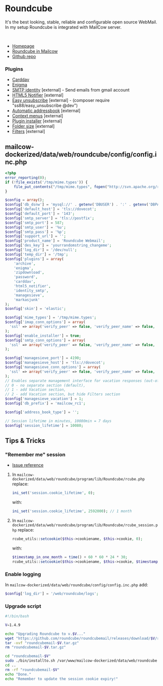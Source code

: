# Roundcube

It's the best looking, stable, reliable and configurable open source WebMail.
In my setup Roundcube is integrated with MailCow server.

<br>

- [Homepage](https://roundcube.net/)
- [Roundcube in Mailcow](https://mailcow.github.io/mailcow-dockerized-docs/third_party-roundcube/)
- [Github repo](https://github.com/roundcube/roundcubemail)

### Plugins
- [Carddav](carddav.md)
- [Enigma](enigma.md)
- [SMTP identity](https://plugins.roundcube.net/#/packages/elm/identity_smtp) [external] - Send emails from gmail account
- [HTML5 Notifier](https://plugins.roundcube.net/#/packages/kitist/html5_notifier) [external]
- [Easy unsubscribe](https://plugins.roundcube.net/#/packages/ss88/easy_unsubscribe) [external] - (composer require "ss88/easy_unsubscribe @dev")
- [Automatic addressbook](https://plugins.roundcube.net/#/packages/sblaisot/automatic_addressbook) [external]
- [Context menus](https://plugins.roundcube.net/#/packages/johndoh/contextmenu) [external]
- [Plugin installer](https://plugins.roundcube.net/#/packages/roundcube/plugin-installer) [external]
- [Folder size](https://plugins.roundcube.net/#/packages/jfcherng/show-folder-size) [external]
- [Filters](https://plugins.roundcube.net/#/packages/roundcube/filters) [external]


## mailcow-dockerized/data/web/roundcube/config/config.inc.php
```php
<?php
error_reporting(0);
if (!file_exists('/tmp/mime.types')) {
    file_put_contents("/tmp/mime.types", fopen("http://svn.apache.org/repos/asf/httpd/httpd/trunk/docs/conf/mime.types", 'r'));
}

$config = array();
$config['db_dsnw'] = 'mysql://' . getenv('DBUSER') . ':' . getenv('DBPASS') . '@mysql/' . getenv('DBNAME');
$config['default_host'] = 'tls://dovecot';
$config['default_port'] = '143';
$config['smtp_server'] = 'tls://postfix';
$config['smtp_port'] = 587;
$config['smtp_user'] = '%u';
$config['smtp_pass'] = '%p';
$config['support_url'] = '';
$config['product_name'] = 'Roundcube Webmail';
$config['des_key'] = 'yourrandomstring_changeme';
$config['log_dir'] = '/dev/null';
$config['temp_dir'] = '/tmp';
$config['plugins'] = array(
	'archive',
	'enigma',
	'zipdownload',
	'password',
	'carddav',
	'html5_notifier',
	'identity_smtp',
	'managesieve',
	'markasjunk'
);
$config['skin'] = 'elastic';

$config['mime_types'] = '/tmp/mime.types';
$config['imap_conn_options'] = array(
  'ssl' => array('verify_peer' => false, 'verify_peer_name' => false, 'allow_self_signed' => true)
);
$config['enable_installer'] = true;
$config['smtp_conn_options'] = array(
  'ssl' => array('verify_peer' => false, 'verify_peer_name' => false, 'allow_self_signed' => true)
);

$config['managesieve_port'] = 4190;
$config['managesieve_host'] = 'tls://dovecot';
$config['managesieve_conn_options'] = array(
  'ssl' => array('verify_peer' => false, 'verify_peer_name' => false, 'allow_self_signed' => true)
);
// Enables separate management interface for vacation responses (out-of-office)
// 0 - no separate section (default),
// 1 - add Vacation section,
// 2 - add Vacation section, but hide Filters section
$config['managesieve_vacation'] = 1;
$config['db_prefix'] = 'mailcow_rc1';

$config['address_book_type'] = '';

// Session lifetime in minutes, 10080min = 7 days
$config['session_lifetime'] = 10080;
```


## Tips & Tricks

### "Remember me" session
- [Issue reference](https://github.com/roundcube/roundcubemail/issues/5050#issuecomment-377663569)

1. In `mailcow-dockerized/data/web/roundcube/program/lib/Roundcube/rcube.php`
    replace:
    ```php
    ini_set('session.cookie_lifetime', 0);
    ```
    with:
	```php
    ini_set('session.cookie_lifetime', 2592000); // 1 month
	```


2. In `mailcow-dockerized/data/web/roundcube/program/lib/Roundcube/rcube_session.php`
    replace:
	```php
	rcube_utils::setcookie($this->cookiename, $this->cookie, 0);
	```
    with:
	```php
	$timestamp_in_one_month = time() + 60 * 60 * 24 * 30;
    rcube_utils::setcookie($this->cookiename, $this->cookie, $timestamp_in_one_month);
	```

### Enable logging
In `mailcow-dockerized/data/web/roundcube/config/config.inc.php` add:
```php
$config['log_dir'] = '/web/roundcube/logs';
```


### Upgrade script
```sh
#!/bin/bash

V=1.4.9

echo "Upgrading Roundcube to v.$V..."
wget "https://github.com/roundcube/roundcubemail/releases/download/$V/roundcubemail-$V.tar.gz"
tar -xvf "roundcubemail-$V.tar.gz"
rm "roundcubemail-$V.tar.gz"

cd "roundcubemail-$V"
sudo ./bin/installto.sh /var/www/mailcow-dockerized/data/web/roundcube
cd ..
rm -rf "roundcubemail-$V"
echo "Done."
echo "Remember to update the session cookie expiry!"
```
